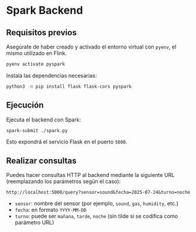 # Spark Backend

## Requisitos previos

Asegúrate de haber creado y activado el entorno virtual con `pyenv`, el mismo utilizado en Flink.

```bash
pyenv activate pyspark
```

Instala las dependencias necesarias:

```bash
python3 -m pip install flask flask-cors pyspark
```

## Ejecución

Ejecuta el backend con Spark:

```bash
spark-submit ./spark.py
```

Esto expondrá el servicio Flask en el puerto `5000`.

## Realizar consultas

Puedes hacer consultas HTTP al backend mediante la siguiente URL (reemplazando los parámetros según el caso):

```
http://localhost:5000/query?sensor=sound&fecha=2025-07-24&turno=noche
```

- `sensor`: nombre del sensor (por ejemplo, `sound`, `gas`, `humidity`, etc.)
- `fecha`: en formato `YYYY-MM-DD`
- `turno`: puede ser `mañana`, `tarde`, `noche` (sin tilde si se codifica como parámetro URL)
